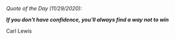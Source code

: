 *Quote of the Day (11/29/2020):*

_**If you don't have confidence, you'll always find a way not to win**_

Carl Lewis